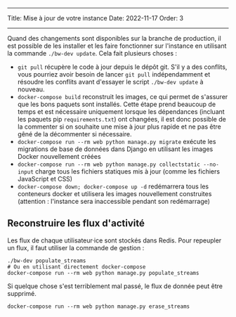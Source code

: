 - - -
Title: Mise à jour de votre instance Date: 2022-11-17 Order: 3
- - -

Quand des changements sont disponibles sur la branche de production, il est possible de les installer et les faire fonctionner sur l'instance en utilisant la commande `./bw-dev update`. Cela fait plusieurs choses :

- `git pull` récupère le code à jour depuis le dépôt git. S'il y a des conflits, vous pourriez avoir besoin de lancer `git pull` indépendamment et résoudre les conflits avant d'essayer le script `./bw-dev update` à nouveau.
- `docker-compose build` reconstruit les images, ce qui permet de s'assurer que les bons paquets sont installés. Cette étape prend beaucoup de temps et est nécessaire uniquement lorsque les dépendances (incluant les paquets pip `requirements.txt`) ont changées, il est donc possible de la commenter si on souhaite une mise à jour plus rapide et ne pas être gêné de la décommenter si nécessaire.
- `docker-compose run --rm web python manage.py migrate` exécute les migrations de base de données dans Django en utilisant les images Docker nouvellement créées
- `docker-compose run --rm web python manage.py collectstatic --no-input` charge tous les fichiers statiques mis à jour (comme les fichiers JavaScript et CSS)
- `docker-compose down; docker-compose up -d` redémarrera tous les conteneurs docker et utilisera les images nouvellement construites (attention : l'instance sera inaccessible pendant son redémarrage)

## Reconstruire les flux d'activité

Les flux de chaque utilisateur·ice sont stockés dans Redis. Pour repeupler un flux, il faut utiliser la commande de gestion :

``` { .sh }
./bw-dev populate_streams
# Ou en utilisant directement docker-compose
docker-compose run --rm web python manage.py populate_streams
```

Si quelque chose s'est terriblement mal passé, le flux de donnée peut être supprimé.

``` { .sh }
docker-compose run --rm web python manage.py erase_streams
```
